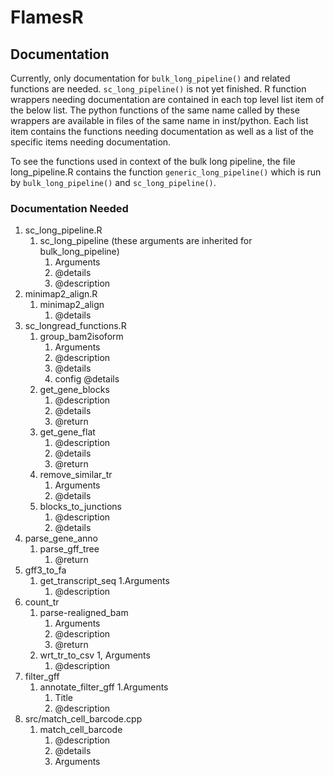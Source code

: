 
# FlamesR

## Documentation
Currently, only documentation for ```bulk_long_pipeline()``` and related functions
are needed. ```sc_long_pipeline()``` is not yet finished.
R function wrappers needing documentation are contained in each top level
list item of the below list. The python functions of the same name called by 
these wrappers are available in files of the same name in inst/python. 
Each list item contains the functions needing documentation as well as a list 
of the specific items needing documentation.

To see the functions used in context of the bulk long pipeline, the file 
long_pipeline.R contains the function ```generic_long_pipeline()``` which is
run by ```bulk_long_pipeline()``` and ```sc_long_pipeline()```.

### Documentation Needed
1. sc_long_pipeline.R
    1. sc_long_pipeline (these arguments are inherited for bulk_long_pipeline)
        1. Arguments
        1. @details
        1. @description
1. minimap2_align.R
    1. minimap2_align
        1. @details
1. sc_longread_functions.R
    1. group_bam2isoform
        1. Arguments
        1. @description
        1. @details
        1. config @details
    1. get_gene_blocks
        1. @description
        1. @details
        1. @return
    1. get_gene_flat
        1. @description
        1. @details
        1. @return 
    1. remove_similar_tr
        1. Arguments
        1. @details
    1. blocks_to_junctions
        1. @description
        1. @details
1. parse_gene_anno
    1. parse_gff_tree
        1. @return
1. gff3_to_fa
    1. get_transcript_seq
        1.Arguments
        1. @description
1. count_tr
    1. parse-realigned_bam
        1. Arguments
        1. @description
        1. @return
    1. wrt_tr_to_csv
        1, Arguments
        1. @description
1. filter_gff
    1. annotate_filter_gff
        1.Arguments
        1. Title
        1. @description
1. src/match_cell_barcode.cpp
    1. match_cell_barcode
        1. @description
        1. @details
        1. Arguments
